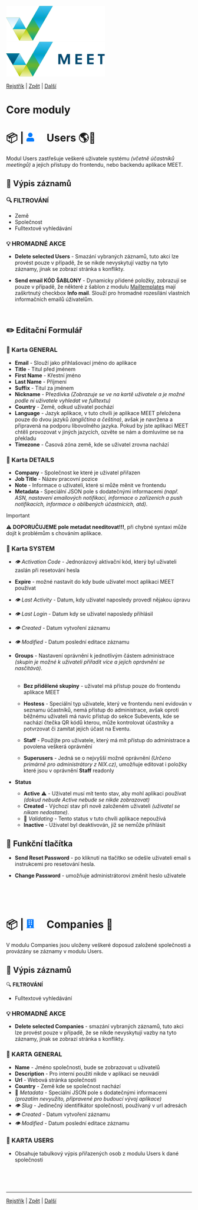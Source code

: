 [![MEET](../../_data/MEET_H_04.svg#gh-dark-mode-only "MEET")](../../README.md#gh-dark-mode-only)
[![MEET](../../_data/MEET_H_03.svg#gh-light-mode-only "MEET")](../../README.md#gh-light-mode-only)

[Rejstřík](../README.md) | [Zpět](0006.md) | [Další](0008.md)


# Core moduly 
# 📦 | ![Users](../../_data/00.svg#gh-light-mode-only) ![Users](../../_data/dark/00.svg#gh-dark-mode-only) Users <a id='_1'></a>🌎🔧
Modul Users zastřešuje veškeré uživatele systému *(včetně účastníků meetingů)* a jejich přístupy do frontendu, nebo backendu aplikace MEET.

## 📄 Výpis záznamů

### 🔍 FILTROVÁNÍ
- Země
- Společnost
- Fulltextové vyhledávání

### 💡 HROMADNÉ AKCE

- **Delete selected Users** - Smazání vybraných záznamů, tuto akci lze provést pouze v případě, že se nikde nevyskytují vazby na tyto záznamy, jinak se zobrazí stránka s konflikty.

- **Send email KÓD ŠABLONY** - Dynamicky přidené položky, zobrazují se pouze v případě, že některé z šablon z modulu [Mailtemplates](0009.md) mají zaškrtnutý checkbox **Info mail**. Slouží pro hromadné rozesílání vlastních informačních emailů úživatelům.

<br />

## ✏️ Editační Formulář

### 🔖 Karta GENERAL
- **Email** - Slouží jako přihlašovací jméno do aplikace
- **Title** - Titul před jménem
- **First Name** - Křestní jméno
- **Last Name** - Příjmení
- **Suffix** - Titul za jménem
- **Nickname** - Přezdívka *(Zobrazuje se ve na kartě uživatele a je možné podle ní uživatele vyhledat ve fulltextu)*
- **Country** -  Země, odkud uživatel pochází
- **Language** - Jazyk aplikace, v tuto chvíli je aplikace MEET přeložena pouze do dvou jazyků *(angličtina a čeština)*, avšak je navržena a připravená na podporu libovolného jazyka. Pokud by jste aplikaci MEET chtěli provozovat v jiných jazycích, ozvěte se nám a domluvíme se na překladu
- **Timezone** - Časová zóna země, kde se uživatel zrovna nachází

### 🔖 Karta DETAILS

- **Company** - Společnost ke které je uživatel přiřazen
- **Job Title** - Název pracovní pozice
- **Note** - Informace o uživateli, které si může měnit ve frontendu
- **Metadata** - Speciální JSON pole s dodatečnými informacemi *(např. ASN, nastavení emailových notifikací, informace o zařízeních a push notifikacích, informace o oblíbených účastnících, atd)*. 

> [!IMPORTANT]  
>⚠️ **DOPORUČUJEME pole metadat needitovat!!!**, při chybné syntaxi může dojít k problémům s chováním aplikace.

### 🔖 Karta SYSTEM

- *👁 Activation Code* - Jednorázový aktivační kód, který byl uživateli zaslán při resetování hesla

- **Expire** - možné nastavit do kdy bude uživatel moct aplikaci MEET používat

- *👁 Last Activity* - Datum, kdy uživatel naposledy provedl nějakou úpravu

- *👁 Last Login* - Datum kdy se uživatel naposledy přihlásil

- *👁 Created* - Datum vytvoření záznamu
- *👁 Modified* - Datum poslední editace záznamu

- **Groups** - Nastavení oprávnění k jednotlivým částem administrace *(skupin je možné k uživateli přiřadit více a jejich oprávnění se nasčítává)*.<br /><br />
    - **Bez přidělené skupiny** - uživatel má přístup pouze do frontendu aplikace MEET

    - **Hostess** - Speciální typ uživatele, který ve frontendu není evidován v seznamu účastníků, nemá přístup do administrace, avšak oproti běžnému uživateli má navíc přístup do sekce Subevents, kde se nachází čtečka QR kódů kterou, může kontrolovat účastníky a potvrzovat či zamítat jejich účast na Eventu.
    - **Staff** - Použijte pro uživatele, který má mít přístup do administrace a povolena veškerá oprávnění
    - **Superusers** - Jedná se o nejvyšší možné oprávnění *(Určeno primárně pro administrátory z NIX.cz)*, umožňuje editovat i položky které jsou v oprávnění **Staff** readonly

- **Status**
    - **Active** ⚠️ - Uživatel musí mít tento stav, aby mohl aplikaci používat *(dokud nebude Active nebude se nikde zobrazovat)*
    - **Created** - Výchozí stav při nově založeném uživateli *(uživatel se nikam nedostane)*.
    - 🚧 *Validating* - Tento status v tuto chvíli aplikace nepoužívá
    - **Inactive** - Uživatel byl deaktivován, již se nemůže přihlásit

## 💎 Funkční tlačítka
- **Send Reset Password** - po kliknutí na tlačítko se odešle uživateli email s instrukcemi pro resetování hesla.

- **Change Password** - umožňuje administrátorovi změnit heslo uživatele

<br /><br /><br />

# 📦 | ![Companies](../../_data/01.svg#gh-light-mode-only) ![Companies](../../_data/dark/01.svg#gh-dark-mode-only) Companies <a id='_2'></a>🔧
V modulu Companies jsou uloženy veškeré doposud založené společnosti a provázány se záznamy v modulu Users.

## 📄 Výpis záznamů

🔍 **FILTROVÁNÍ**
- Fulltextové vyhledávání

### 💡 HROMADNÉ AKCE

- **Delete selected Companies** - smazání vybraných záznamů, tuto akci lze provést pouze v případě, že se nikde nevyskytují vazby na tyto záznamy, jinak se zobrazí stránka s konflikty.

### 🔖 KARTA GENERAL
- **Name** - Jméno společnosti, bude se zobrazovat u uživatelů 
- **Description** - Pro interní použití nikde v aplikaci se neuvádí
- **Url** - Webová stránka společnosti
- **Country** - Země kde se společnost nachází
- 🚧 *Metadata* - Speciální JSON pole s dodatečnými informacemi *(prozatím nevyužito, připravené pro budoucí vývoj aplikace)*
- *👁 Slug* - Jedinečný identifikátor společnosti, používaný v url adresách
- *👁 Created* - Datum vytvoření záznamu
- *👁 Modified* - Datum poslední editace záznamu

### 🔖 KARTA USERS
- Obsahuje tabulkový výpis přiřazených osob z modulu Users k dané společnosti


<br /><br /><br />

---
[Rejstřík](../README.md) | [Zpět](0006.md) | [Další](0008.md)